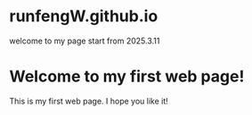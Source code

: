 # runfengW.github.io
welcome to my page
start from 2025.3.11
<DOCTYPE html>
<html>
<head>
    <title>My First Web Page</title>
    <meta charset="utf-8">
</head>
<body>
    <h1>Welcome to my first web page!</h1>
    <p>This is my first web page. I hope you like it!</p>
</body>
